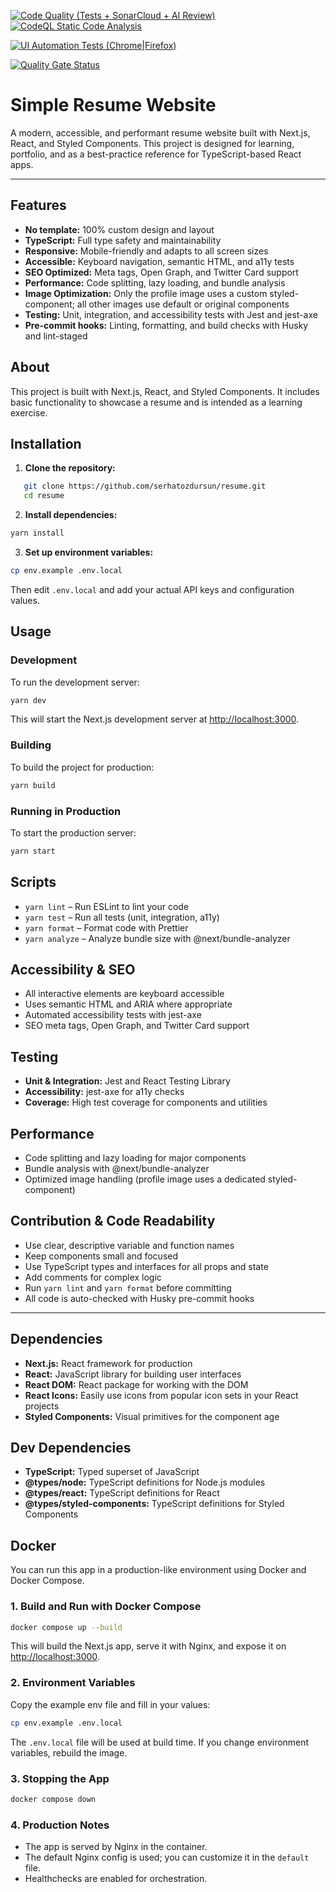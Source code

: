 [![Code Quality (Tests + SonarCloud + AI Review)](https://github.com/serhatozdursun/resume/actions/workflows/quality-gate.yml/badge.svg)](https://github.com/serhatozdursun/resume/actions/workflows/quality-gate.yml)
[![CodeQL Static Code Analysis](https://github.com/serhatozdursun/resume/actions/workflows/codeql.yml/badge.svg)](https://github.com/serhatozdursun/resume/actions/workflows/codeql.yml)

[![UI Automation Tests (Chrome|Firefox)](https://github.com/serhatozdursun/resume/actions/workflows/ui_cross_browser_test.yml/badge.svg)](https://github.com/serhatozdursun/resume/actions/workflows/ui_cross_browser_test.yml)

[![Quality Gate Status](https://sonarcloud.io/api/project_badges/measure?project=serhatozdursun_resume&metric=alert_status)](https://sonarcloud.io/summary/new_code?id=serhatozdursun_resume)

# Simple Resume Website

A modern, accessible, and performant resume website built with Next.js, React, and Styled Components. This project is designed for learning, portfolio, and as a best-practice reference for TypeScript-based React apps.

---

## Features

- **No template:** 100% custom design and layout
- **TypeScript:** Full type safety and maintainability
- **Responsive:** Mobile-friendly and adapts to all screen sizes
- **Accessible:** Keyboard navigation, semantic HTML, and a11y tests
- **SEO Optimized:** Meta tags, Open Graph, and Twitter Card support
- **Performance:** Code splitting, lazy loading, and bundle analysis
- **Image Optimization:** Only the profile image uses a custom styled-component; all other images use default or original components
- **Testing:** Unit, integration, and accessibility tests with Jest and jest-axe
- **Pre-commit hooks:** Linting, formatting, and build checks with Husky and lint-staged

## About

This project is built with Next.js, React, and Styled Components. It includes basic functionality to showcase a resume and is intended as a learning exercise.

## Installation

1. **Clone the repository:**

```bash
   git clone https://github.com/serhatozdursun/resume.git
   cd resume
```

2. **Install dependencies:**

```bash
yarn install
```

3. **Set up environment variables:**

```bash
cp env.example .env.local
```

Then edit `.env.local` and add your actual API keys and configuration values.

## Usage

### Development

To run the development server:

```bash
yarn dev
```

This will start the Next.js development server at [http://localhost:3000](http://localhost:3000).

### Building

To build the project for production:

```bash
yarn build
```

### Running in Production

To start the production server:

```bash
yarn start
```

## Scripts

- `yarn lint` – Run ESLint to lint your code
- `yarn test` – Run all tests (unit, integration, a11y)
- `yarn format` – Format code with Prettier
- `yarn analyze` – Analyze bundle size with @next/bundle-analyzer

## Accessibility & SEO

- All interactive elements are keyboard accessible
- Uses semantic HTML and ARIA where appropriate
- Automated accessibility tests with jest-axe
- SEO meta tags, Open Graph, and Twitter Card support

## Testing

- **Unit & Integration:** Jest and React Testing Library
- **Accessibility:** jest-axe for a11y checks
- **Coverage:** High test coverage for components and utilities

## Performance

- Code splitting and lazy loading for major components
- Bundle analysis with @next/bundle-analyzer
- Optimized image handling (profile image uses a dedicated styled-component)

## Contribution & Code Readability

- Use clear, descriptive variable and function names
- Keep components small and focused
- Use TypeScript types and interfaces for all props and state
- Add comments for complex logic
- Run `yarn lint` and `yarn format` before committing
- All code is auto-checked with Husky pre-commit hooks

---

## Dependencies

- **Next.js:** React framework for production
- **React:** JavaScript library for building user interfaces
- **React DOM:** React package for working with the DOM
- **React Icons:** Easily use icons from popular icon sets in your React projects
- **Styled Components:** Visual primitives for the component age

## Dev Dependencies

- **TypeScript:** Typed superset of JavaScript
- **@types/node:** TypeScript definitions for Node.js modules
- **@types/react:** TypeScript definitions for React
- **@types/styled-components:** TypeScript definitions for Styled Components

## Docker

You can run this app in a production-like environment using Docker and Docker Compose.

### 1. Build and Run with Docker Compose

```bash
docker compose up --build
```

This will build the Next.js app, serve it with Nginx, and expose it on [http://localhost:3000](http://localhost:3000).

### 2. Environment Variables

Copy the example env file and fill in your values:

```bash
cp env.example .env.local
```

The `.env.local` file will be used at build time. If you change environment variables, rebuild the image.

### 3. Stopping the App

```bash
docker compose down
```

### 4. Production Notes
- The app is served by Nginx in the container.
- The default Nginx config is used; you can customize it in the `default` file.
- Healthchecks are enabled for orchestration.
